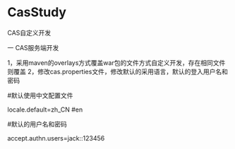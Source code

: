 # CasStudy
CAS自定义开发

 
一 CAS服务端开发

1，采用maven的overlays方式覆盖war包的文件方式自定义开发，存在相同文件则覆盖
2，修改cas.properties文件，修改默认的采用语言，默认的登入用户名和密码

#默认使用中文配置文件

locale.default=zh_CN #en

#默认的用户名和密码

accept.authn.users=jack::123456
